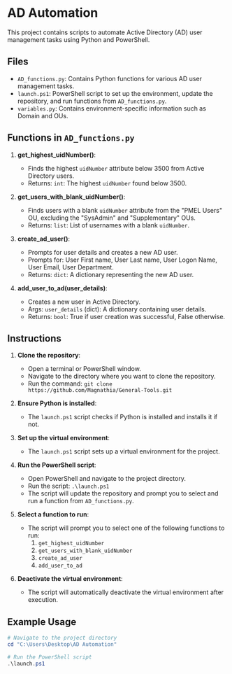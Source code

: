 # AD Automation

This project contains scripts to automate Active Directory (AD) user management tasks using Python and PowerShell.

## Files

- `AD_functions.py`: Contains Python functions for various AD user management tasks.
- `launch.ps1`: PowerShell script to set up the environment, update the repository, and run functions from `AD_functions.py`.
- `variables.py`: Contains environment-specific information such as Domain and OUs.

## Functions in `AD_functions.py`

1. **get_highest_uidNumber()**:
    - Finds the highest `uidNumber` attribute below 3500 from Active Directory users.
    - Returns: `int`: The highest `uidNumber` found below 3500.

2. **get_users_with_blank_uidNumber()**:
    - Finds users with a blank `uidNumber` attribute from the "PMEL Users" OU, excluding the "SysAdmin" and "Supplementary" OUs.
    - Returns: `list`: List of usernames with a blank `uidNumber`.

3. **create_ad_user()**:
    - Prompts for user details and creates a new AD user.
    - Prompts for: User First name, User Last name, User Logon Name, User Email, User Department.
    - Returns: `dict`: A dictionary representing the new AD user.

4. **add_user_to_ad(user_details)**:
    - Creates a new user in Active Directory.
    - Args: `user_details` (dict): A dictionary containing user details.
    - Returns: `bool`: True if user creation was successful, False otherwise.

## Instructions

1. **Clone the repository**:
    - Open a terminal or PowerShell window.
    - Navigate to the directory where you want to clone the repository.
    - Run the command: `git clone https://github.com/Magnathia/General-Tools.git`

2. **Ensure Python is installed**:
    - The `launch.ps1` script checks if Python is installed and installs it if not.

3. **Set up the virtual environment**:
    - The `launch.ps1` script sets up a virtual environment for the project.

4. **Run the PowerShell script**:
    - Open PowerShell and navigate to the project directory.
    - Run the script: `.\launch.ps1`
    - The script will update the repository and prompt you to select and run a function from `AD_functions.py`.

5. **Select a function to run**:
    - The script will prompt you to select one of the following functions to run:
        1. `get_highest_uidNumber`
        2. `get_users_with_blank_uidNumber`
        3. `create_ad_user`
        4. `add_user_to_ad`

6. **Deactivate the virtual environment**:
    - The script will automatically deactivate the virtual environment after execution.

## Example Usage

```powershell
# Navigate to the project directory
cd "C:\Users\Desktop\AD Automation"

# Run the PowerShell script
.\launch.ps1